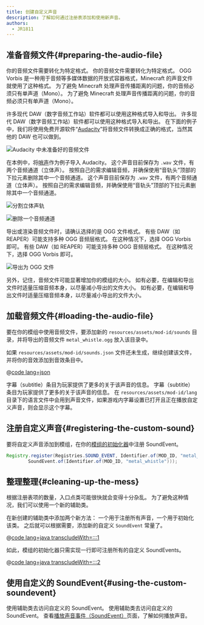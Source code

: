 ```yaml
---
title: 创建自定义声音
description: 了解如何通过注册表添加和使用新声音。
authors:
  - JR1811
---
```


## 准备音频文件{#preparing-the-audio-file}

你的音频文件需要转化为特定格式。 你的音频文件需要转化为特定格式。 OGG Vorbis 是一种用于音频等多媒体数据的开放式容器格式，Minecraft 的声音文件就使用了这种格式。 为了避免 Minecraft 处理声音传播距离的问题，你的音频必须只有单声道（Mono）。 为了避免 Minecraft 处理声音传播距离的问题，你的音频必须只有单声道（Mono）。

许多现代 DAW（数字音频工作站）软件都可以使用这种格式导入和导出。 许多现代 DAW（数字音频工作站）软件都可以使用这种格式导入和导出。 在下面的例子中，我们将使用免费开源软件“[Audacity](https://www.audacityteam.org/)”将音频文件转换成正确的格式，当然其他的 DAW 也可以做到。

![Audacity 中未准备好的音频文件](/assets/develop/sounds/custom_sounds_0.png)

在本例中，将[哨声](https://freesound.org/people/strongbot/sounds/568995/)作为例子导入 Audacity。 这个声音目前保存为 `.wav` 文件，有两个音频通道（立体声）。 按照自己的需求编辑音频，并确保使用“音轨头”顶部的下拉元素删除其中一个音频通道。 这个声音目前保存为 `.wav` 文件，有两个音频通道（立体声）。 按照自己的需求编辑音频，并确保使用“音轨头”顶部的下拉元素删除其中一个音频通道。

![分割立体声轨](/assets/develop/sounds/custom_sounds_1.png)

![删除一个音频通道](/assets/develop/sounds/custom_sounds_2.png)

导出或渲染音频文件时，请确认选择的是 OGG 文件格式。 有些 DAW（如 REAPER）可能支持多种 OGG 音频层格式。 在这种情况下，选择 OGG Vorbis 即可。 有些 DAW（如 REAPER）可能支持多种 OGG 音频层格式。 在这种情况下，选择 OGG Vorbis 即可。

![导出为 OGG 文件](/assets/develop/sounds/custom_sounds_3.png)

另外，记住，音频文件可能显著增加你的模组的大小。 如有必要，在编辑和导出文件时适量压缩音频本身，以尽量减小导出的文件大小。 如有必要，在编辑和导出文件时适量压缩音频本身，以尽量减小导出的文件大小。

## 加载音频文件{#loading-the-audio-file}

要在你的模组中使用音频文件，要添加新的 `resources/assets/mod-id/sounds` 目录，并将导出的音频文件 `metal_whistle.ogg` 放入该目录中。

如果 `resources/assets/mod-id/sounds.json` 文件还未生成，继续创建该文件，并将你的音效添加到音效条目中。

@[code lang=json](@/reference/latest/src/main/resources/assets/fabric-docs-reference/sounds.json)

字幕（subtitle）条目为玩家提供了更多的关于该声音的信息。 字幕（subtitle）条目为玩家提供了更多的关于该声音的信息。 在 `resources/assets/mod-id/lang` 目录下的语言文件中会用到声音文件，如果游戏内字幕设置已打开且正在播放自定义声音，则会显示这个字幕。

## 注册自定义声音{#registering-the-custom-sound}

要将自定义声音添加到模组，在你的[模组的初始化器](./getting-started/project-structure#entrypoints)中注册 SoundEvent。

```java
Registry.register(Registries.SOUND_EVENT, Identifier.of(MOD_ID, "metal_whistle"),
        SoundEvent.of(Identifier.of(MOD_ID, "metal_whistle")));
```

## 整理整理{#cleaning-up-the-mess}

根据注册表项的数量，入口点类可能很快就会变得十分杂乱。 为了避免这种情况，我们可以使用一个新的辅助类。

在新创建的辅助类中添加两个新方法： 一个用于注册所有声音，一个用于初始化该类。 之后就可以根据需要，添加新的自定义 `SoundEvent` 常量了。

@[code lang=java transcludeWith=:::1](@/reference/latest/src/main/java/com/example/docs/sound/CustomSounds.java)

如此，模组的初始化器只需实现一行即可注册所有的自定义 SoundEvents。

@[code lang=java transcludeWith=:::2](@/reference/latest/src/main/java/com/example/docs/sound/FabricDocsReferenceSounds.java)

## 使用自定义的 SoundEvent{#using-the-custom-soundevent}

使用辅助类去访问自定义的 SoundEvent。 使用辅助类去访问自定义的 SoundEvent。 查看[播放声音事件（SoundEvent）](./using-sounds)页面，了解如何播放声音。
